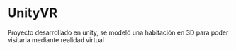 # UnityVR
Proyecto desarrollado en unity, se modeló una habitación en 3D para poder visitarla mediante realidad virtual

